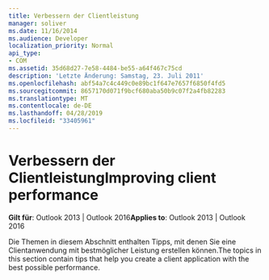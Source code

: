 ```yaml
---
title: Verbessern der Clientleistung
manager: soliver
ms.date: 11/16/2014
ms.audience: Developer
localization_priority: Normal
api_type:
- COM
ms.assetid: 35d68d27-7e58-4484-be55-a64f467c75cd
description: 'Letzte Änderung: Samstag, 23. Juli 2011'
ms.openlocfilehash: abf54a7c4c449c0e89bc1f647e7657f6850f4fd5
ms.sourcegitcommit: 8657170d071f9bcf680aba50b9c07f2a4fb82283
ms.translationtype: MT
ms.contentlocale: de-DE
ms.lasthandoff: 04/28/2019
ms.locfileid: "33405961"
---
```

# <a name="improving-client-performance"></a><span data-ttu-id="37770-103">Verbessern der Clientleistung</span><span class="sxs-lookup"><span data-stu-id="37770-103">Improving client performance</span></span>
 
<span data-ttu-id="37770-104">**Gilt für**: Outlook 2013 | Outlook 2016</span><span class="sxs-lookup"><span data-stu-id="37770-104">**Applies to**: Outlook 2013 | Outlook 2016</span></span> 
  
<span data-ttu-id="37770-105">Die Themen in diesem Abschnitt enthalten Tipps, mit denen Sie eine Clientanwendung mit bestmöglicher Leistung erstellen können.</span><span class="sxs-lookup"><span data-stu-id="37770-105">The topics in this section contain tips that help you create a client application with the best possible performance.</span></span>
  


